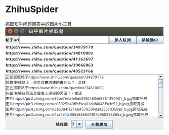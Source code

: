 # ZhihuSpider
抓取知乎问题回答中的图片小工具
![image](https://raw.githubusercontent.com/xesygao/ZhihuSpider/master/demo.png)
